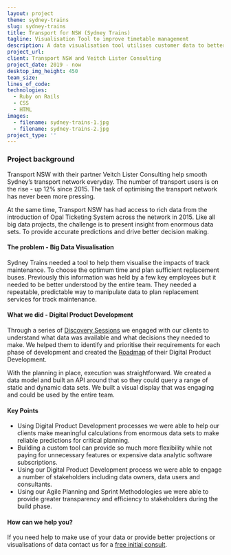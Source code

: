 ```yaml
---
layout: project
theme: sydney-trains
slug: sydney-trains
title: Transport for NSW (Sydney Trains)
tagline: Visualisation Tool to improve timetable management
description: A data visualisation tool utilises customer data to better predict and plan maintenance and other timetable changes.
project_url:
client: Transport NSW and Veitch Lister Consulting
project_date: 2019 - now
desktop_img_height: 450
team_size:
lines_of_code:
technologies:
  - Ruby on Rails
  - CSS
  - HTML
images:
  - filename: sydney-trains-1.jpg
  - filename: sydney-trains-2.jpg
project_type: ''
---
```


### Project background

Transport NSW with their partner Veitch Lister Consulting help smooth Sydney’s transport network everyday. The number of transport users is on the rise - up 12% since 2015. The task of optimising the transport network has never been more pressing.

At the same time, Transport NSW has had access to rich data from the introduction of Opal Ticketing System across the network in 2015. Like all big data projects, the challenge is to present insight from enormous data sets. To provide accurate predictions and drive better decision making.

#### The problem - Big Data Visualisation

Sydney Trains needed a tool to help them visualise the impacts of track maintenance. To choose the optimum time and plan sufficient replacement buses. Previously this information was held by a few key employees but it needed to be better understood by the entire team. They needed a repeatable, predictable way to manipulate data to plan replacement services for track maintenance.

#### What we did - Digital Product Development

Through a series of [Discovery Sessions](/our-approach/) we engaged with our clients to understand what data was available and what decisions they needed to make. We helped them to identify and prioritise their requirements for each phase of development and created the [Roadmap](/our-approach/) of their Digital Product Development.

With the planning in place, execution was straightforward. We created a data model and built an API around that so they could query a range of static and dynamic data sets. We built a visual display that was engaging and could be used by the entire team.

#### Key Points

- Using Digital Product Development processes we were able to help our clients make meaningful calculations from enormous data sets to make reliable predictions for critical planning.
- Building a custom tool can provide so much more flexibility while not paying for unnecessary features or expensive data analytic software subscriptions.
- Using our Digital Product Development process we were able to engage a number of stakeholders including data owners, data users and consultants.
- Using our Agile Planning and Sprint Methodologies we were able to provide greater transparency and efficiency to stakeholders during the build phase.

#### How can we help you?

If you need help to make use of your data or provide better projections or visualisations of data contact us for a [free initial consult](/ruby-on-rails-code-review/).
